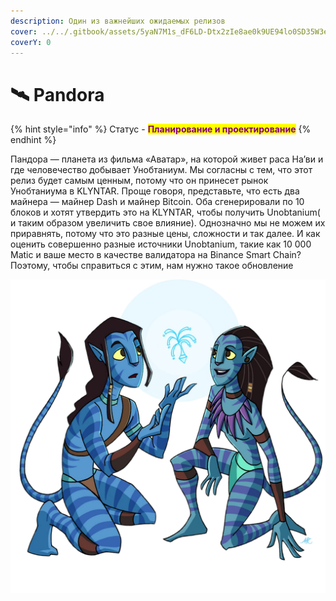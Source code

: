 ```yaml
---
description: Один из важнейших ожидаемых релизов
cover: ../../.gitbook/assets/5yaN7M1s_dF6LD-Dtx2zIe8ae0k9UE94lo0SD35W3eo.webp
coverY: 0
---
```


# 🛰 Pandora

{% hint style="info" %}
Статус - <mark style="color:purple;">**Планирование и проектирование**</mark>
{% endhint %}

Пандора — планета из фильма «Аватар», на которой живет раса На’ви и где человечество добывает Унобтаниум. Мы согласны с тем, что этот релиз будет самым ценным, потому что он принесет рынок Унобтаниума в KLYNTAR. Проще говоря, представьте, что есть два майнера — майнер Dash и майнер Bitcoin. Оба сгенерировали по 10 блоков и хотят утвердить это на KLYNTAR, чтобы получить Unobtanium( и таким образом увеличить свое влияние). Однозначно мы не можем их приравнять, потому что это разные цены, сложности и так далее. И как оценить совершенно разные источники Unobtanium, такие как 10 000 Matic и ваше место в качестве валидатора на Binance Smart Chain? Поэтому, чтобы справиться с этим, нам нужно такое обновление

![](../../.gitbook/assets/avatarphotoAid-removed-background.png)
